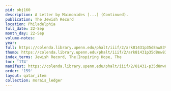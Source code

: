 ```yaml
---
pid: obj160
description: A Letter by Maimonides [...] (Continued).
publication: The Jewish Record
location: Philadelphia
full_date: 22-Sep
month_day: 22-Sep
volume-notes:
year:
full: https://colenda.library.upenn.edu/phalt/iiif/2/ark81431p35d8nw83%2FSHA256E-s6911716--39ecddc38956c6a7e8f6610f292ed6b20d63e00c519326ec880480f06db2a4c8.jpeg/full/3500,/0/default.jpg
thumb: https://colenda.library.upenn.edu/phalt/iiif/2/ark81431p35d8nw83%2FSHA256E-s6911716--39ecddc38956c6a7e8f6610f292ed6b20d63e00c519326ec880480f06db2a4c8.jpeg/full/!200,200/0/default.jpg
index_terms: Jewish Record, The|Inspiring Hope, The
toc: '174'
manifest: https://colenda.library.upenn.edu/phalt/iiif/2/81431-p35d8nw83/manifest
order: '159'
layout: qatar_item
collection: morais_ledger
---
```

